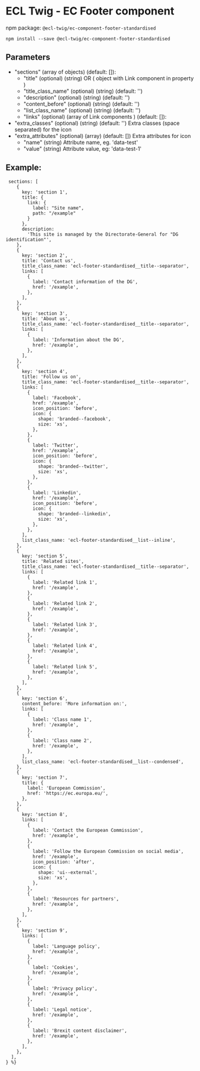 # ECL Twig - EC Footer component

npm package: `@ecl-twig/ec-component-footer-standardised`

```shell
npm install --save @ecl-twig/ec-component-footer-standardised
```

## Parameters

- "sections" (array of objects) (default: []):
  - "title" (optional) (string) OR ( object with Link component in property )
  - "title_class_name" (optional) (string) (default: '')
  - "description" (optional) (string) (default: '')
  - "content_before" (optional) (string) (default: '')
  - "list_class_name" (optional) (string) (default: '')
  - "links" (optional) (array of Link components ) (default: []):
- "extra_classes" (optional) (string) (default: '') Extra classes (space separated) for the icon
- "extra_attributes" (optional) (array) (default: []) Extra attributes for icon
  - "name" (string) Attribute name, eg. 'data-test'
  - "value" (string) Attribute value, eg: 'data-test-1'

## Example:

<!-- prettier-ignore -->
```twig
 sections: [
    {
      key: 'section 1',
      title: {
        link: {
          label: "Site name",
          path: "/example"
        }
      },
      description:
        'This site is managed by the Directorate-General for "DG identification"',
    },
    {
      key: 'section 2',
      title: 'Contact us',
      title_class_name: 'ecl-footer-standardised__title--separator',
      links: [
        {
          label: 'Contact information of the DG',
          href: '/example',
        },
      ],
    },
    {
      key: 'section 3',
      title: 'About us',
      title_class_name: 'ecl-footer-standardised__title--separator',
      links: [
        {
          label: 'Information about the DG',
          href: '/example',
        },
      ],
    },
    {
      key: 'section 4',
      title: 'Follow us on',
      title_class_name: 'ecl-footer-standardised__title--separator',
      links: [
        {
          label: 'Facebook',
          href: '/example',
          icon_position: 'before',
          icon: {
            shape: 'branded--facebook',
            size: 'xs',
          },
        },
        {
          label: 'Twitter',
          href: '/example',
          icon_position: 'before',
          icon: {
            shape: 'branded--twitter',
            size: 'xs',
          },
        },
        {
          label: 'Linkedin',
          href: '/example',
          icon_position: 'before',
          icon: {
            shape: 'branded--linkedin',
            size: 'xs',
          },
        },
      ],
      list_class_name: 'ecl-footer-standardised__list--inline',
    },
    {
      key: 'section 5',
      title: 'Related sites',
      title_class_name: 'ecl-footer-standardised__title--separator',
      links: [
        {
          label: 'Related link 1',
          href: '/example',
        },
        {
          label: 'Related link 2',
          href: '/example',
        },
        {
          label: 'Related link 3',
          href: '/example',
        },
        {
          label: 'Related link 4',
          href: '/example',
        },
        {
          label: 'Related link 5',
          href: '/example',
        },
      ],
    },
    {
      key: 'section 6',
      content_before: 'More information on:',
      links: [
        {
          label: 'Class name 1',
          href: '/example',
        },
        {
          label: 'Class name 2',
          href: '/example',
        },
      ],
      list_class_name: 'ecl-footer-standardised__list--condensed',
    },
    {
      key: 'section 7',
      title: {
        label: 'European Commission',
        href: 'https://ec.europa.eu/',
      },
    },
    {
      key: 'section 8',
      links: [
        {
          label: 'Contact the European Commission',
          href: '/example',
        },
        {
          label: 'Follow the European Commission on social media',
          href: '/example',
          icon_position: 'after',
          icon: {
            shape: 'ui--external',
            size: 'xs',
          },
        },
        {
          label: 'Resources for partners',
          href: '/example',
        },
      ],
    },
    {
      key: 'section 9',
      links: [
        {
          label: 'Language policy',
          href: '/example',
        },
        {
          label: 'Cookies',
          href: '/example',
        },
        {
          label: 'Privacy policy',
          href: '/example',
        },
        {
          label: 'Legal notice',
          href: '/example',
        },
        {
          label: 'Brexit content disclaimer',
          href: '/example',
        },
      ],
    },
  ], 
} %}
```
